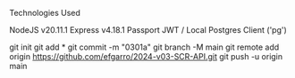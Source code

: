 Technologies Used

NodeJS v20.11.1
Express v4.18.1
Passport JWT / Local
Postgres Client ('pg')


git init
git add *
git commit -m "0301a"
git branch -M main
git remote add origin https://github.com/efgarro/2024-v03-SCR-API.git
git push -u origin main